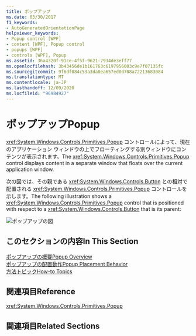 ```yaml
---
title: ポップアップ
ms.date: 03/30/2017
f1_keywords:
- AutoGeneratedOrientationPage
helpviewer_keywords:
- Popup control [WPF]
- content [WPF], Popup control
- popups [WPF]
- controls [WPF], Popup
ms.assetid: 36a4320f-91ce-4f5f-9621-7934de3eff77
ms.openlocfilehash: 3b43456de1b161763c6197956003c9e7f07135fc
ms.sourcegitcommit: 9f6df084c53a3da0ea657ed0d708a72213683084
ms.translationtype: MT
ms.contentlocale: ja-JP
ms.lasthandoff: 12/09/2020
ms.locfileid: "96984927"
---
```

# <a name="popup"></a><span data-ttu-id="d24c0-102">ポップアップ</span><span class="sxs-lookup"><span data-stu-id="d24c0-102">Popup</span></span>
<span data-ttu-id="d24c0-103"><xref:System.Windows.Controls.Primitives.Popup> コントロールによって、現在のアプリケーション ウィンドウの上でフローティングする別ウィンドウにコンテンツが表示されます。</span><span class="sxs-lookup"><span data-stu-id="d24c0-103">The <xref:System.Windows.Controls.Primitives.Popup> control displays content in a separate window that floats over the current application window.</span></span>  
  
 <span data-ttu-id="d24c0-104">次の図では、その親である <xref:System.Windows.Controls.Button> との相対で配置される <xref:System.Windows.Controls.Primitives.Popup> コントロールを示します。</span><span class="sxs-lookup"><span data-stu-id="d24c0-104">The following illustration shows a <xref:System.Windows.Controls.Primitives.Popup> control that is positioned with respect to a <xref:System.Windows.Controls.Button> that is its parent:</span></span>  
  
 ![ポップアップの図](./media/popup/popup-picture-button.jpg)  
  
## <a name="in-this-section"></a><span data-ttu-id="d24c0-106">このセクションの内容</span><span class="sxs-lookup"><span data-stu-id="d24c0-106">In This Section</span></span>  
 [<span data-ttu-id="d24c0-107">ポップアップの概要</span><span class="sxs-lookup"><span data-stu-id="d24c0-107">Popup Overview</span></span>](popup-overview.md)  
 [<span data-ttu-id="d24c0-108">ポップアップの配置動作</span><span class="sxs-lookup"><span data-stu-id="d24c0-108">Popup Placement Behavior</span></span>](popup-placement-behavior.md)  
 [<span data-ttu-id="d24c0-109">方法トピック</span><span class="sxs-lookup"><span data-stu-id="d24c0-109">How-to Topics</span></span>](popup-how-to-topics.md)  
  
## <a name="reference"></a><span data-ttu-id="d24c0-110">関連項目</span><span class="sxs-lookup"><span data-stu-id="d24c0-110">Reference</span></span>  
 <xref:System.Windows.Controls.Primitives.Popup>  
  
## <a name="related-sections"></a><span data-ttu-id="d24c0-111">関連項目</span><span class="sxs-lookup"><span data-stu-id="d24c0-111">Related Sections</span></span>
